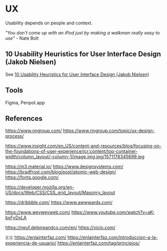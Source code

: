 
# UX
Usability depends on people and context.

_"You don't come up with an iPod just by making a walkman really easy to use"_ - Nate Bolt


## 10 Usability Heuristics for User Interface Design (Jakob Nielsen)
See [10 Usability Heuristics for User Interface Design (Jakob Nielsen)](10-usability-heuristics-nielsen.md)



## Tools
Figma, Penpot.app


## References

https://www.nngroup.com/
https://www.nngroup.com/topic/ux-design-process/



https://www.insight.com/en_US/content-and-resources/blog/focusing-on-the-foundations-of-user-experience/jcr:content/top-container-width/column_layout/-column-1/image.img.jpg/1571178345699.jpg

https://m3.material.io/ 
https://www.designsystems.com/
https://bradfrost.com/blog/post/atomic-web-design/ 
https://fonts.google.com/

https://developer.mozilla.org/en-US/docs/Web/CSS/CSS_grid_layout/Masonry_layout


https://dribbble.com/ 
https://www.awwwards.com/ 

https://www.weyweyweb.com/ 
https://www.youtube.com/watch?v=aK-bxFyDxLA


https://neuf.delpireandco.com/en/
https://vicio.com/ 


:es: 
https://enlainterfaz.com/
https://enlainterfaz.com/introduccion-a-la-experiencia-de-usuario/
https://enlainterfaz.com/tag/principios/ 
